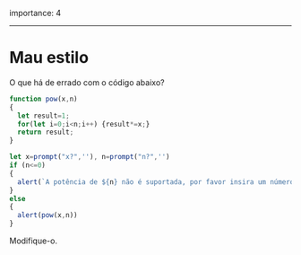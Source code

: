 importance: 4

---

# Mau estilo

O que há de errado com o código abaixo?

```js no-beautify
function pow(x,n)
{
  let result=1;
  for(let i=0;i<n;i++) {result*=x;}
  return result;
}

let x=prompt("x?",''), n=prompt("n?",'')
if (n<=0)
{
  alert(`A potência de ${n} não é suportada, por favor insira um número inteiro maior do que zero`);
}
else
{
  alert(pow(x,n))
}
```

Modifique-o.
